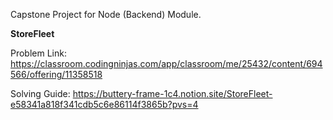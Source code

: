 Capstone Project for Node (Backend) Module. 

**StoreFleet**

Problem Link: 
https://classroom.codingninjas.com/app/classroom/me/25432/content/694566/offering/11358518

Solving Guide:
https://buttery-frame-1c4.notion.site/StoreFleet-e58341a818f341cdb5c6e86114f3865b?pvs=4
